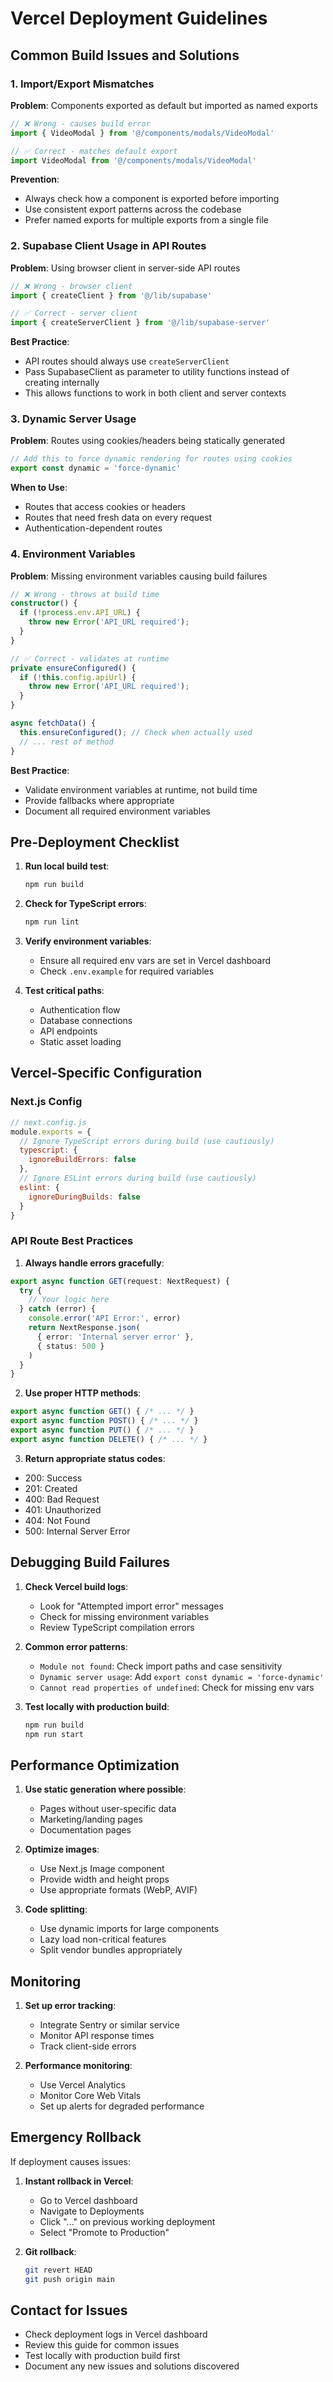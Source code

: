 # Vercel Deployment Guidelines

## Common Build Issues and Solutions

### 1. Import/Export Mismatches

**Problem**: Components exported as default but imported as named exports
```typescript
// ❌ Wrong - causes build error
import { VideoModal } from '@/components/modals/VideoModal'

// ✅ Correct - matches default export
import VideoModal from '@/components/modals/VideoModal'
```

**Prevention**:
- Always check how a component is exported before importing
- Use consistent export patterns across the codebase
- Prefer named exports for multiple exports from a single file

### 2. Supabase Client Usage in API Routes

**Problem**: Using browser client in server-side API routes
```typescript
// ❌ Wrong - browser client
import { createClient } from '@/lib/supabase'

// ✅ Correct - server client
import { createServerClient } from '@/lib/supabase-server'
```

**Best Practice**:
- API routes should always use `createServerClient`
- Pass SupabaseClient as parameter to utility functions instead of creating internally
- This allows functions to work in both client and server contexts

### 3. Dynamic Server Usage

**Problem**: Routes using cookies/headers being statically generated
```typescript
// Add this to force dynamic rendering for routes using cookies
export const dynamic = 'force-dynamic'
```

**When to Use**:
- Routes that access cookies or headers
- Routes that need fresh data on every request
- Authentication-dependent routes

### 4. Environment Variables

**Problem**: Missing environment variables causing build failures
```typescript
// ❌ Wrong - throws at build time
constructor() {
  if (!process.env.API_URL) {
    throw new Error('API_URL required');
  }
}

// ✅ Correct - validates at runtime
private ensureConfigured() {
  if (!this.config.apiUrl) {
    throw new Error('API_URL required');
  }
}

async fetchData() {
  this.ensureConfigured(); // Check when actually used
  // ... rest of method
}
```

**Best Practice**:
- Validate environment variables at runtime, not build time
- Provide fallbacks where appropriate
- Document all required environment variables

## Pre-Deployment Checklist

1. **Run local build test**:
   ```bash
   npm run build
   ```

2. **Check for TypeScript errors**:
   ```bash
   npm run lint
   ```

3. **Verify environment variables**:
   - Ensure all required env vars are set in Vercel dashboard
   - Check `.env.example` for required variables

4. **Test critical paths**:
   - Authentication flow
   - Database connections
   - API endpoints
   - Static asset loading

## Vercel-Specific Configuration

### Next.js Config
```javascript
// next.config.js
module.exports = {
  // Ignore TypeScript errors during build (use cautiously)
  typescript: {
    ignoreBuildErrors: false
  },
  // Ignore ESLint errors during build (use cautiously)
  eslint: {
    ignoreDuringBuilds: false
  }
}
```

### API Route Best Practices

1. **Always handle errors gracefully**:
```typescript
export async function GET(request: NextRequest) {
  try {
    // Your logic here
  } catch (error) {
    console.error('API Error:', error)
    return NextResponse.json(
      { error: 'Internal server error' },
      { status: 500 }
    )
  }
}
```

2. **Use proper HTTP methods**:
```typescript
export async function GET() { /* ... */ }
export async function POST() { /* ... */ }
export async function PUT() { /* ... */ }
export async function DELETE() { /* ... */ }
```

3. **Return appropriate status codes**:
- 200: Success
- 201: Created
- 400: Bad Request
- 401: Unauthorized
- 404: Not Found
- 500: Internal Server Error

## Debugging Build Failures

1. **Check Vercel build logs**:
   - Look for "Attempted import error" messages
   - Check for missing environment variables
   - Review TypeScript compilation errors

2. **Common error patterns**:
   - `Module not found`: Check import paths and case sensitivity
   - `Dynamic server usage`: Add `export const dynamic = 'force-dynamic'`
   - `Cannot read properties of undefined`: Check for missing env vars

3. **Test locally with production build**:
   ```bash
   npm run build
   npm run start
   ```

## Performance Optimization

1. **Use static generation where possible**:
   - Pages without user-specific data
   - Marketing/landing pages
   - Documentation pages

2. **Optimize images**:
   - Use Next.js Image component
   - Provide width and height props
   - Use appropriate formats (WebP, AVIF)

3. **Code splitting**:
   - Use dynamic imports for large components
   - Lazy load non-critical features
   - Split vendor bundles appropriately

## Monitoring

1. **Set up error tracking**:
   - Integrate Sentry or similar service
   - Monitor API response times
   - Track client-side errors

2. **Performance monitoring**:
   - Use Vercel Analytics
   - Monitor Core Web Vitals
   - Set up alerts for degraded performance

## Emergency Rollback

If deployment causes issues:

1. **Instant rollback in Vercel**:
   - Go to Vercel dashboard
   - Navigate to Deployments
   - Click "..." on previous working deployment
   - Select "Promote to Production"

2. **Git rollback**:
   ```bash
   git revert HEAD
   git push origin main
   ```

## Contact for Issues

- Check deployment logs in Vercel dashboard
- Review this guide for common issues
- Test locally with production build first
- Document any new issues and solutions discovered